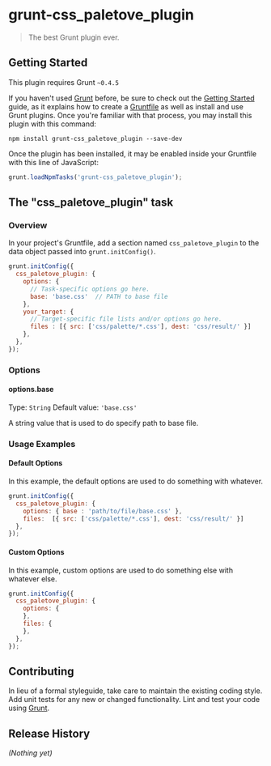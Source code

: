 # grunt-css_paletove_plugin

> The best Grunt plugin ever.

## Getting Started
This plugin requires Grunt `~0.4.5`

If you haven't used [Grunt](http://gruntjs.com/) before, be sure to check out the [Getting Started](http://gruntjs.com/getting-started) guide, as it explains how to create a [Gruntfile](http://gruntjs.com/sample-gruntfile) as well as install and use Grunt plugins. Once you're familiar with that process, you may install this plugin with this command:

```shell
npm install grunt-css_paletove_plugin --save-dev
```

Once the plugin has been installed, it may be enabled inside your Gruntfile with this line of JavaScript:

```js
grunt.loadNpmTasks('grunt-css_paletove_plugin');
```

## The "css_paletove_plugin" task

### Overview
In your project's Gruntfile, add a section named `css_paletove_plugin` to the data object passed into `grunt.initConfig()`.

```js
grunt.initConfig({
  css_paletove_plugin: {
    options: {
      // Task-specific options go here.
      base: 'base.css'  // PATH to base file
    },
    your_target: {
      // Target-specific file lists and/or options go here.
      files : [{ src: ['css/palette/*.css'], dest: 'css/result/' }]
    },
  },
});
```

### Options

#### options.base
Type: `String`
Default value: `'base.css'`

A string value that is used to do specify path to base file.

### Usage Examples

#### Default Options
In this example, the default options are used to do something with whatever.

```js
grunt.initConfig({
  css_paletove_plugin: {
    options: { base : 'path/to/file/base.css' },
    files:  [{ src: ['css/palette/*.css'], dest: 'css/result/' }]
  },
});
```

#### Custom Options
In this example, custom options are used to do something else with whatever else.

```js
grunt.initConfig({
  css_paletove_plugin: {
    options: {
    },
    files: {
    },
  },
});
```

## Contributing
In lieu of a formal styleguide, take care to maintain the existing coding style. Add unit tests for any new or changed functionality. Lint and test your code using [Grunt](http://gruntjs.com/).

## Release History
_(Nothing yet)_
